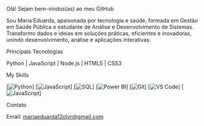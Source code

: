 
Olá! Sejam bem-vindos(as) ao meu GitHub

Sou Maria Eduarda, apaixonada por tecnologia e saúde, formada em Gestão em Saúde Pública e estudante de Análise e Desenvolvimento de Sistemas. 
Transformo dados e ideias em soluções práticas, eficientes e inovadoras, unindo desenvolvimento, análise e aplicações interativas.

Principais Tecnologias

Python | JavaScript | Node.js | HTML5 | CSS3

My Skills

[![Python](https://img.shields.io/badge/Python-3776AB?style=for-the-badge&logo=python&logoColor=white)]
[![JavaScript](https://img.shields.io/badge/JavaScript-F7DF1E?style=for-the-badge&logo=javascript&logoColor=black)]
[![SQL](https://img.shields.io/badge/SQL-4479A1?style=for-the-badge&logo=sqlite&logoColor=white)]
[![Power BI](https://img.shields.io/badge/Power_BI-F2C811?style=for-the-badge&logo=microsoft-power-bi&logoColor=black)]
[![Git](https://img.shields.io/badge/Git-F05032?style=for-the-badge&logo=git&logoColor=white)]
[![VS Code](https://img.shields.io/badge/VS_Code-0078D7?style=for-the-badge&logo=visual-studio-code&logoColor=white)]
[![JavaScript](https://img.shields.io/badge/JavaScript-F7DF1E?style=for-the-badge&logo=javascript&logoColor=black)]


Contato

Email: [mariaeduarda12olvr@gmail.com](mailto:mariaeduarda12olvr@gmail.com)

